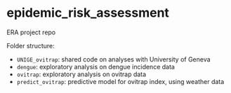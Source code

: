 # epidemic_risk_assessment
ERA project repo

Folder structure:
* `UNIGE_ovitrap`: shared code on analyses with University of Geneva
* `dengue`: exploratory analysis on dengue incidence data
* `ovitrap`: exploratory analysis on ovitrap data
* `predict_ovitrap`: predictive model for ovitrap index, using weather data
